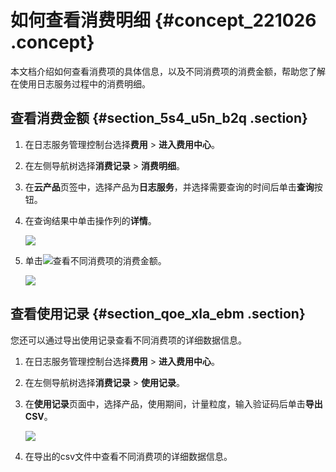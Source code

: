 # 如何查看消费明细 {#concept_221026 .concept}

本文档介绍如何查看消费项的具体信息，以及不同消费项的消费金额，帮助您了解在使用日志服务过程中的消费明细。

## 查看消费金额 {#section_5s4_u5n_b2q .section}

1.  在日志服务管理控制台选择**费用** \> **进入费用中心**。
2.  在左侧导航树选择**消费记录** \> **消费明细**。
3.  在**云产品**页签中，选择产品为**日志服务**，并选择需要查询的时间后单击**查询**按钮。
4.  在查询结果中单击操作列的**详情**。

    ![](http://static-aliyun-doc.oss-cn-hangzhou.aliyuncs.com/assets/img/188496/155659481445732_zh-CN.png)

5.  单击![](http://static-aliyun-doc.oss-cn-hangzhou.aliyuncs.com/assets/img/188496/155659481445740_zh-CN.png)查看不同消费项的消费金额。

    ![](http://static-aliyun-doc.oss-cn-hangzhou.aliyuncs.com/assets/img/188496/155659481445737_zh-CN.png)


## 查看使用记录 {#section_qoe_xla_ebm .section}

您还可以通过导出使用记录查看不同消费项的详细数据信息。

1.  在日志服务管理控制台选择**费用** \> **进入费用中心**。
2.  在左侧导航树选择**消费记录** \> **使用记录**。
3.  在**使用记录**页面中，选择产品，使用期间，计量粒度，输入验证码后单击**导出CSV**。

    ![](http://static-aliyun-doc.oss-cn-hangzhou.aliyuncs.com/assets/img/188496/155659481445744_zh-CN.png)

4.  在导出的csv文件中查看不同消费项的详细数据信息。


